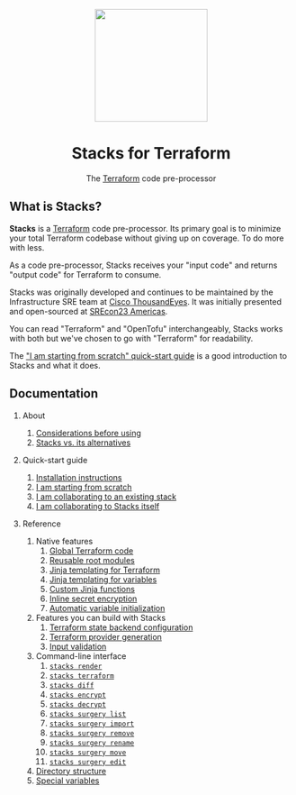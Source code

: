 <div align="center">
	<p><img src=".github/logo.png" width="200px"></p>
	<h1>Stacks for Terraform</h1>
	<p>The <a href="https://www.terraform.io/">Terraform</a> code pre-processor</p>
</div>


## What is Stacks?

**Stacks** is a [Terraform](https://www.terraform.io/) code pre-processor.
Its primary goal is to minimize your total Terraform codebase without giving up on coverage. To do more with less.

As a code pre-processor, Stacks receives your "input code" and returns "output code" for Terraform to consume.

Stacks was originally developed and continues to be maintained by the Infrastructure SRE team at [Cisco ThousandEyes](https://www.thousandeyes.com/).
It was initially presented and open-sourced at [SREcon23 Americas](https://www.usenix.org/conference/srecon23americas/presentation/bejarano).

You can read "Terraform" and "OpenTofu" interchangeably, Stacks works with both but we've chosen to go with "Terraform" for readability.

The ["I am starting from scratch" quick-start guide](<2.2. I am starting from scratch.md>) is a good introduction to Stacks and what it does.


## Documentation

1. About
    1. [Considerations before using](<docs/1.1. Considerations before using.md>)
    2. [Stacks vs. its alternatives](<docs/1.2. Stacks vs its alternatives.md>)

2. Quick-start guide
    1. [Installation instructions](<docs/2.1. Installation instructions.md>)
    2. [I am starting from scratch](<docs/2.2. I am starting from scratch.md>)
    3. [I am collaborating to an existing stack](<docs/2.3. I am collaborating to an existing stack.md>)
    4. [I am collaborating to Stacks itself](<docs/2.4. I am collaborating to Stacks itself.md>)

3. Reference
    1. Native features
        1. [Global Terraform code](<docs/3.1.1. Global Terraform code.md>)
        2. [Reusable root modules](<docs/3.1.2. Reusable root modules.md>)
        3. [Jinja templating for Terraform](<docs/3.1.3. Jinja templating for Terraform.md>)
        4. [Jinja templating for variables](<docs/3.1.4. Jinja templating for variables.md>)
        5. [Custom Jinja functions](<docs/3.1.5. Custom Jinja functions.md>)
        6. [Inline secret encryption](<docs/3.1.6. Inline secret encryption.md>)
        7. [Automatic variable initialization](<docs/3.1.7. Automatic variable initialization.md>)
    2. Features you can build with Stacks
        1. [Terraform state backend configuration](<docs/3.2.1. Terraform state backend configuration.md>)
        2. [Terraform provider generation](<docs/3.2.2. Terraform provider generation.md>)
        3. [Input validation](<docs/3.2.3. Input validation.md>)
    3. Command-line interface
        1. [`stacks render`](<docs/3.3.1. stacks render.md>)
        2. [`stacks terraform`](<docs/3.3.2. stacks terraform.md>)
        3. [`stacks diff`](<docs/3.3.3. stacks diff.md>)
        4. [`stacks encrypt`](<docs/3.3.4. stacks encrypt.md>)
        5. [`stacks decrypt`](<docs/3.3.5. stacks decrypt.md>)
        6. [`stacks surgery list`](<docs/3.3.6. stacks surgery list.md>)
        7. [`stacks surgery import`](<docs/3.3.7. stacks surgery import.md>)
        8. [`stacks surgery remove`](<docs/3.3.8. stacks surgery remove.md>)
        9. [`stacks surgery rename`](<docs/3.3.9. stacks surgery rename.md>)
        10. [`stacks surgery move`](<docs/3.3.10. stacks surgery move.md>)
        11. [`stacks surgery edit`](<docs/3.3.11. stacks surgery edit.md>)
    4. [Directory structure](<docs/3.4. Directory structure.md>)
    5. [Special variables](<docs/3.5. Special variables.md>)
